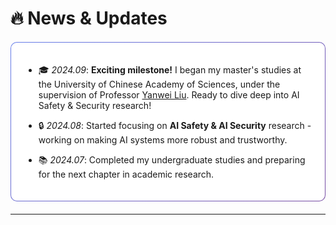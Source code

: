 # 🔥 News & Updates

<div style="background: linear-gradient(135deg, #667eea 0%, #764ba2 100%); padding: 1px; border-radius: 10px; margin: 20px 0;">
  <div style="background: white; padding: 20px; border-radius: 9px;">
    
- 🎓 *2024.09*: **Exciting milestone!** I began my master's studies at the University of Chinese Academy of Sciences, under the supervision of Professor [Yanwei Liu](https://people.ucas.ac.cn/~liuyanwei). Ready to dive deep into AI Safety & Security research!

- 🔒 *2024.08*: Started focusing on **AI Safety & AI Security** research - working on making AI systems more robust and trustworthy.

- 📚 *2024.07*: Completed my undergraduate studies and preparing for the next chapter in academic research.

  </div>
</div>

---



